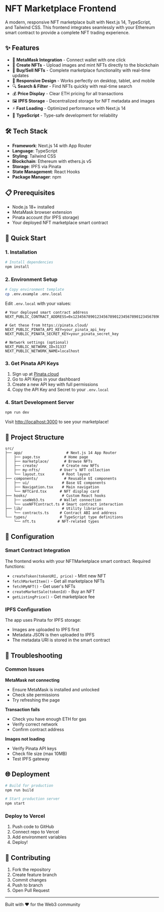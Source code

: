 # NFT Marketplace Frontend

A modern, responsive NFT marketplace built with Next.js 14, TypeScript, and Tailwind CSS. This frontend integrates seamlessly with your Ethereum smart contract to provide a complete NFT trading experience.

## ✨ Features

- 🔗 **MetaMask Integration** - Connect wallet with one click
- 🎨 **Create NFTs** - Upload images and mint NFTs directly to the blockchain
- 🛒 **Buy/Sell NFTs** - Complete marketplace functionality with real-time updates
- 📱 **Responsive Design** - Works perfectly on desktop, tablet, and mobile
- 🔍 **Search & Filter** - Find NFTs quickly with real-time search
- 💰 **Price Display** - Clear ETH pricing for all transactions
- 🖼️ **IPFS Storage** - Decentralized storage for NFT metadata and images
- ⚡ **Fast Loading** - Optimized performance with Next.js 14
- 🎯 **TypeScript** - Type-safe development for reliability

## 🛠️ Tech Stack

- **Framework**: Next.js 14 with App Router
- **Language**: TypeScript
- **Styling**: Tailwind CSS
- **Blockchain**: Ethereum with ethers.js v5
- **Storage**: IPFS via Pinata
- **State Management**: React Hooks
- **Package Manager**: npm

## 📋 Prerequisites

- Node.js 18+ installed
- MetaMask browser extension
- Pinata account (for IPFS storage)
- Your deployed NFT marketplace smart contract

## 🚀 Quick Start

### 1. Installation

```bash
# Install dependencies
npm install
```

### 2. Environment Setup

```bash
# Copy environment template
cp .env.example .env.local
```

Edit `.env.local` with your values:

```env
# Your deployed smart contract address
NEXT_PUBLIC_CONTRACT_ADDRESS=0x1234567890123456789012345678901234567890

# Get these from https://pinata.cloud/
NEXT_PUBLIC_PINATA_API_KEY=your_pinata_api_key
NEXT_PUBLIC_PINATA_SECRET_KEY=your_pinata_secret_key

# Network settings (optional)
NEXT_PUBLIC_NETWORK_ID=31337
NEXT_PUBLIC_NETWORK_NAME=localhost
```

### 3. Get Pinata API Keys

1. Sign up at [Pinata.cloud](https://pinata.cloud/)
2. Go to API Keys in your dashboard
3. Create a new API key with full permissions
4. Copy the API Key and Secret to your `.env.local`

### 4. Start Development Server

```bash
npm run dev
```

Visit [http://localhost:3000](http://localhost:3000) to see your marketplace!

## 📁 Project Structure

```
src/
├── app/                    # Next.js 14 App Router
│   ├── page.tsx           # Home page
│   ├── marketplace/       # Browse NFTs
│   ├── create/           # Create new NFTs
│   ├── my-nfts/         # User's NFT collection
│   └── layout.tsx        # Root layout
├── components/            # Reusable UI components
│   ├── ui/               # Base UI components
│   ├── Navigation.tsx    # Main navigation
│   └── NFTCard.tsx      # NFT display card
├── hooks/                # Custom React hooks
│   ├── useWeb3.ts       # Wallet connection
│   └── useNFTContract.ts # Smart contract interaction
├── lib/                  # Utility libraries
│   └── contracts.ts     # Contract ABI and address
└── types/               # TypeScript type definitions
    └── nft.ts          # NFT-related types
```

## 🔧 Configuration

### Smart Contract Integration

The frontend works with your NFTMarketplace smart contract. Required functions:

- `createToken(tokenURI, price)` - Mint new NFT
- `fetchMarketItem()` - Get all marketplace NFTs
- `fetchMyNFT()` - Get user's NFTs
- `createMarketSale(tokenId)` - Buy an NFT
- `getListingPrice()` - Get marketplace fee

### IPFS Configuration

The app uses Pinata for IPFS storage:
- Images are uploaded to IPFS first
- Metadata JSON is then uploaded to IPFS
- The metadata URI is stored in the smart contract

## 🐛 Troubleshooting

### Common Issues

**MetaMask not connecting**
- Ensure MetaMask is installed and unlocked
- Check site permissions
- Try refreshing the page

**Transaction fails**
- Check you have enough ETH for gas
- Verify correct network
- Confirm contract address

**Images not loading**
- Verify Pinata API keys
- Check file size (max 10MB)
- Test IPFS gateway

## 🌐 Deployment

```bash
# Build for production
npm run build

# Start production server
npm start
```

### Deploy to Vercel

1. Push code to GitHub
2. Connect repo to Vercel
3. Add environment variables
4. Deploy!

## 🤝 Contributing

1. Fork the repository
2. Create feature branch
3. Commit changes
4. Push to branch
5. Open Pull Request

---

Built with ❤️ for the Web3 community
